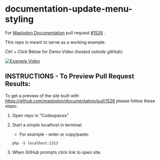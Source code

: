# documentation-update-menu-styling

For [Mastodon Documentation](https://github.com/mastodon/documentation) pull request 
 [#1526](https://github.com/mastodon/documentation/pull/1526) . 

This repo is meant to serve as a working example.

_Ctrl + Click_ Below for Demo Video (_hosted outside gitHub_):

[![Example Video](https://practicing.xyz/gitHub/Process/ExampleVideos/documentation-update-menu-styling/videoImg.jpg)](https://practicing.xyz/gitHub/Process/ExampleVideos/documentation-update-menu-styling/Example.webm)

## INSTRUCTIONS - To Preview Pull Request Results:
To get a preview of the site built with 
https://github.com/mastodon/documentation/pull/1526
please follow these steps:
 1. Open repo in "Codespaces"
 2. Start a simple localhost in terminal.
    - For example - enter or copy/paste: 
    
    ``` 
    php -S localhost:1313
    ```
    
 3. When GitHub prompts click link to open site.
